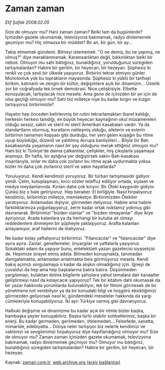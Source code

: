 # Zaman zaman

*Elif Şafak 2008.02.05*

<tr><td class="metin" colspan="2" style="padding-top: 20px; padding-left: 5px; padding-right: 10px;">Size de olmuyor mu? Hani zaman zaman? Belki tam da bugünlerde? İçinizden gazete okumamak, televizyona bakmamak, radyo dinlememek geçmiyor mu? Hiç olmazsa bir müddet? Bir an, bir gün, bir ay...</td></tr><tr><td class="metin" colspan="2" style="padding-top: 20px; padding-left: 5px; padding-right: 10px;"><p>Takip etmemek gündemi. Bilmeyi istememek. "O ne demiş, bu ne yapmış, ne olmuş?" diye meraklanmamak. Karamsarlıktan değil, bıkkınlıktan belki bir nebze. Olmuyor mu sahi bıktığınız, bunaldığınız, yorulduğunuz süregiden tartışmalardan? Habire bir gerilim, bir heyecan, bir hezeyan. Şüphesiz ki renkli ve çok sesli bir ülkede yaşıyoruz. Birbirini tekrar etmiyor günler. Monotonluk yok bu toprakların mayasında. Şüphesiz ki yüklü bir tarihsel birikim, katmanlı ve zengin bir kültür, değişimlere açık bir dinamizm... Üstelik zor bir coğrafyada tek örnek demokrasi. Nice çelişkisiyle. Elbette konuşulacak, tartışılacak nice mesele. Ama gene de içinizden bir an için de olsa geçtiği olmuyor mu? Sahi biz milletçe niye bu kadar kırgın ve kızgın tartışıyoruz birbirimizle?
<p>Hayatın hep önceden belirlenmiş bir rutini tekrarlamaktan ibaret kaldığı, herkesin herkesi tanıdığı, en büyük heyecan kaynağının okul müsamereleri olduğu sessiz, sakin ve steril mi steril Amerikan kasabaları vardır. Ya da standartların oturmuş, kuralların netleşmiş olduğu, ailelerin ve evlerin birbirinin tamamen kopyası gibi durduğu, her yeni gelen kuşağın bu ritme uyup büyüdüğü, düzenli ve yalıtılmış Avrupa banliyöleri... Böyle bir Batı kasabasında yaşamanın nasıl bir şey olduğunu merak ettiğiniz olmuyor mu? Hani biz ki Türkiye'de daima çalkantılar, çelişkiler, iniş çıkışlarla yaşamaya alışmışız. Bir hafta, bir aylığına yer değiştirsek sakin-Batı-kasabası insanlarıyla, onlar mı daha çok zorlanır bu ritme ayak uydurmakta yoksa bizler mi daha çok zorlanırız steril ve sakin hayatlarda?
<p>Yoruluyoruz. Kendi kendimizi yoruyoruz. Bir türban tartışmasıdır gidiyor şimdi. Çetin, kutuplaşmacı, kırıcı sözler telaffuz ediliyor ortada, siyaset ve medya meydanlarında. Kırılan daha çok kırıyor. Bir Öteki kaygısıdır gidiyor. Çünkü biz o hale getiriyoruz. Hep beraber. El birliğiyle. Nasıl hırpalıyoruz kendimizi, birbirimizi milletçe, memleketçe. Birbirimizden Ötekiler yaratıyoruz. Anlamadan dışlıyor, görmeden iteliyoruz. Habire ama habire farklılıklarımıza yoğunlaşıyoruz, zerre kadar ortak noktamız yokmuş gibi davranarak. Birbirimizi "bizden olanlar" ve "bizden olmayanlar" diye ikiye ayırıyoruz. Arada kalanlara ya da herhangi bir kutuba ait olmayı reddedenlere dinmeyen bir şüpheyle yaklaşıyoruz. Arafta kalanları anlayamıyor, araf hallerini de öteliyoruz. 
<p>Ne kadar kolay yaftalıyoruz birbirimizi. "Filancacılar" ve "falancacılar" diye ayıra ayıra. Zanlar, genellemeler, önyargılar ve yaftalarla yaşıyoruz. Sokaktaki adam da yapıyor bunu, entelektüeli yazarı gazetecisi siyasetçisi de. Hepimize sirayet etmiş adeta. Bilmeden konuşmakta, tanımadan damgalamakta, anlamadan anlatmakta beis görmüyoruz mesela. Kendi bakış açımızı sorgulamaya o kadar da alışkın olmadığımız için. İğneyi de çuvaldızı da hep ama hep başkalarına batıra batıra. Düşünmeden yargılamayı, kulaktan dolma bilgilerle şahıslara yahut temalara dair kanaatler geliştirmeyi nasıl da kolaycacık yapıyoruz? Tek bir kitabını dahi okumasak da bir yazar hakkında yorumlarda bulunabiliyor, tek bir filmini görmesek de bir yönetmene not verebiliyor ya da bir konudaki bilgi ve hoşgörü eksikliğimizi görmezden geliyorsak nasıl ki, gündemdeki meseleler hakkında da yargı cümleleriyle konuşabiliyoruz. İki ayrı Türkiye varmış gibi davranıyoruz. 
<p>Halbuki değişime ve dinamizme bu kadar açık bir ritmle bizler başka, bambaşka şeyler konuşabiliriz. Başka türlü olabilir sohbetlerimiz, başka bir enerji. Bu kadar germeden, gerilmeden, ötelemeden... Felsefede, sanatta, mimaride, edebiyatta... Dünya neler tartışıyor biz nelerle kendimizi ve vaktimizi ve sevgilerimizi hırpalıyoruz diye hayıflandığınız olmuyor mu? Size de olmuyor mu? Zaman zaman içinizden gazete okumamak, televizyona bakmamak, radyo dinlememek geçmiyor mu? Olmuyor mu bıktığınız, bunaldığınız süregiden tartışmalardan? Habire bir gerilim, bir heyecan, bir hezeyan. <br/></p></p></p></p></p></td></tr>

Kaynak: [zaman.com.tr](http://zaman.com.tr/yazar.do?yazino=647905), [web.archive.org (arşiv bağlantısı)](http://web.archive.org/web/20080430001448/http://www.zaman.com.tr:80/yazar.do?yazino=647905)
